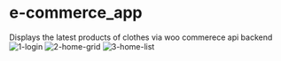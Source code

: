 # e-commerce_app
Displays the latest products of clothes via woo commerece api backend
![1-login](https://user-images.githubusercontent.com/43687458/95015890-e17a3e00-064f-11eb-82a6-b06a9e1edcc6.jpeg)
![2-home-grid](https://user-images.githubusercontent.com/43687458/95015934-18505400-0650-11eb-82f8-e7d4b0e5428d.jpeg)
![3-home-list](https://user-images.githubusercontent.com/43687458/95015966-4b92e300-0650-11eb-96a5-4f8338af14a7.jpeg)

